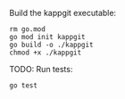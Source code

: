 Build the kappgit executable:
```
rm go.mod
go mod init kappgit
go build -o ./kappgit
chmod +x ./kappgit
```

TODO: Run tests:
```
go test
```
